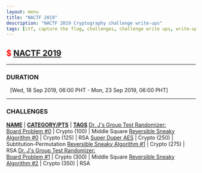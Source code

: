 ```yaml
---
layout: menu
title: "NACTF 2019"
description: "NACTF 2019 Cryptography challenge write-ups"
tags: [ctf, capture the flag, challenges, challenge write ups, write-ups, writeups, write-up, writeup, nactf, solutions, 2019]
---
```


## <span style="color:red">$ [NACTF 2019](https://www.nactf.com/)</span>

---

### DURATION
<div style="margin-left:10px">[<span>Wed, 18 Sep 2019, 06:00 PHT</span> - <span>Mon, 23 Sep 2019, 06:00 PHT</span>]</div>

---

### CHALLENGES

<strong style="text-decoration:underline">NAME</strong> | <strong style="text-decoration:underline">CATEGORY/PTS</strong> | <strong style="text-decoration:underline">TAGS</strong>
[Dr. J's Group Test Randomizer:<br/>Board Problem #0](./2019_NACTF/crypto/3_Group_Test_Randomizer_0.html) | Crypto (100) | Middle Square
[Reversible Sneaky Algorithm #0](./2019_NACTF/crypto/4_Reversible_Sneaky_Algorithm_0.html) | Crypto (125) | RSA
[Super Duper AES](./2019_NACTF/crypto/5_Super_Duper_AES.html) | Crypto (250) | Subtitution-Permutation
[Reversible Sneaky Algorithm #1](./2019_NACTF/crypto/6_Reversible_Sneaky_Algorithm_1.html) | Crypto (275) | RSA
[Dr. J's Group Test Randomizer:<br/>Board Problem #1](./2019_NACTF/crypto/7_Group_Test_Randomizer_1.html) | Crypto (300) | Middle Square
[Reversible Sneaky Algorithm #2](./2019_NACTF/crypto/8_Reversible_Sneaky_Algorithm_2.html) | Crypto (350) | RSA
